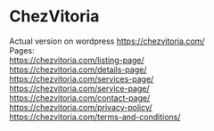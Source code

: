 # ChezVitoria

Actual version on wordpress https://chezvitoria.com/ <br>
Pages: <br>
https://chezvitoria.com/listing-page/ <br>
https://chezvitoria.com/details-page/ <br>
https://chezvitoria.com/services-page/ <br>
https://chezvitoria.com/service-page/ <br>
https://chezvitoria.com/contact-page/ <br>
https://chezvitoria.com/privacy-policy/ <br>
https://chezvitoria.com/terms-and-conditions/ <br>
